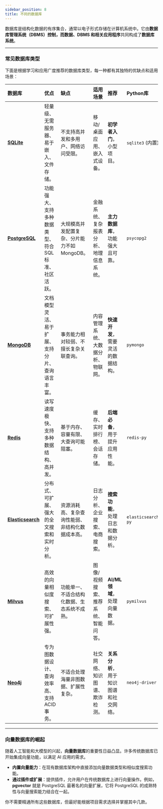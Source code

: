 ```yaml
---
sidebar_position: 8
title: 不同的数据库
---
```


数据库是结构化数据的有序集合，通常以电子形式存储在计算机系统中。它由**数据库管理系统（DBMS）**控制，而**数据、DBMS 和相关应用程序**共同构成了**数据库系统**。

---

### **常见数据库类型**

下面是根据学习和应用广度推荐的数据库类型，每一种都有其独特的优缺点和适用场景：

| 数据库 | 优点 | 缺点 | 适用场景 | 推荐 | Python库 |
| :--- | :--- | :--- | :--- | :--- | :--- |
| **[SQLite](https://sqlite.org/)** | 轻量级、无需服务器、易于嵌入、文件存储。 | 不支持高并发和多用户、网络访问受限。 | 移动/桌面应用、嵌入式设备。 | **初学者入门**，小型项目。 | `sqlite3` (内置) |
| **[PostgreSQL](https://www.postgresql.org/)** | 功能强大、支持多种数据类型、符合SQL标准、社区活跃。 | 大规模高并发配置复杂、分片能力不如MongoDB。 | 金融系统、复杂报表分析、地理信息系统。 | **主力数据库**，功能强大且可靠。 | `psycopg2` |
| **[MongoDB](https://www.mongodb.com/)** | 文档模型灵活、易于扩展、支持分片、查询语言丰富。 | 事务能力相对较弱、不擅长复杂关联查询。 | 内容管理系统、大数据分析、物联网。 | **快速开发**，需要灵活的数据结构。 | `pymongo` |
| **[Redis](https://redis.io/)** | 读写速度极快、支持多种数据结构、高并发。 | 基于内存、容量有限、大查询可能阻塞。 | 缓存、实时排行榜、会话存储。 | **后端必备**，用于提升应用性能。 | `redis-py` |
| **[Elasticsearch](https://www.elastic.co/cn/elasticsearch)** | 分布式、可扩展、强大的全文搜索和实时分析。 | 资源消耗高、复杂查询性能弱、非结构化数据成本高。 | 日志分析、企业搜索、电商搜索。 | **搜索功能**，处理日志和数据分析。 | `elasticsearch-py` |
| **[Milvus](https://milvus.io/)** | 高效的向量相似度搜索、可扩展性强。 | 功能单一、不适合结构化数据、生态系统不成熟。 | 图像/视频搜索、推荐系统、智能问答。 | **AI/ML领域**，处理向量数据。 | `pymilvus` |
| **[Neo4j](https://neo4j.com/)** | 专为图数据设计、查询效率高、支持ACID事务。 | 不适合处理海量非图数据、扩展性复杂。 | 社交网络、知识图谱、欺诈检测。 | **关系分析**，用于知识图谱和社交网络。 | `neo4j-driver` |

---

### **向量数据库的崛起**

随着人工智能和大模型的兴起，**向量数据库**的重要性日益凸显。许多传统数据库已开始集成向量功能，以满足 AI 应用的需求。

* **内置向量能力**：在现有数据库架构中直接添加向量数据类型和相似度搜索功能。
* **通过插件或扩展**：提供插件，允许用户在传统数据库上进行向量操作。例如，**pgvector** 就是 PostgreSQL 最著名的向量扩展，它将 PostgreSQL 的成熟特性与向量搜索能力结合在一起。

你不需要精通所有这些数据库，但最好能根据项目需求选择并掌握其中几款。